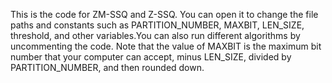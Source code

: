 This is the code for ZM-SSQ and Z-SSQ. You can open it to change the file paths and constants such as PARTITION_NUMBER, MAXBIT, LEN_SIZE, threshold, and other variables.You can also run different algorithms by uncommenting the code. 
Note that the value of MAXBIT is the maximum bit number that your computer can accept, minus LEN_SIZE, divided by PARTITION_NUMBER, and then rounded down.
